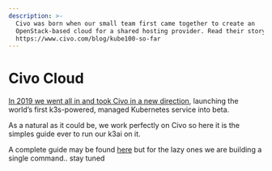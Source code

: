 ```yaml
---
description: >-
  Civo was born when our small team first came together to create an
  OpenStack-based cloud for a shared hosting provider. Read their story here:
  https://www.civo.com/blog/kube100-so-far
---
```


# Civo Cloud

[In 2019 we went all in and took Civo in a new direction](https://www.civo.com/blog/a-civo-2019-retrospective-how-we-got-here-and-what-s-next), launching the world’s first k3s-powered, managed Kubernetes service into beta.

As a natural as it could be, we work perfectly on Civo so here it is the simples guide ever to run our k3ai on it.

 A complete guide may be found [here](https://www.civo.com/learn/running-kubeflow-pipelines) but for the lazy ones we are building a single command.. stay tuned




